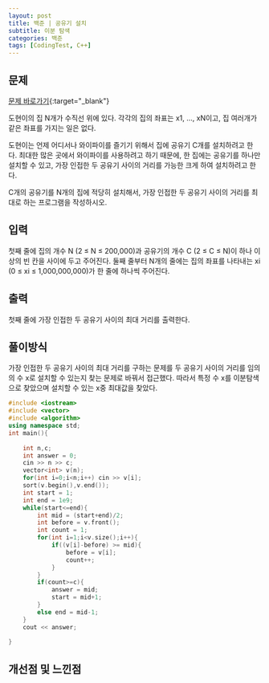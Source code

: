 ```yaml
---
layout: post
title: 백준 | 공유기 설치
subtitle: 이분 탐색
categories: 백준
tags: [CodingTest, C++]
---
```


## 문제
[문제 바로가기](https://www.acmicpc.net/problem/2110){:target="_blank"}

도현이의 집 N개가 수직선 위에 있다. 각각의 집의 좌표는 x1, ..., xN이고, 집 여러개가 같은 좌표를 가지는 일은 없다.

도현이는 언제 어디서나 와이파이를 즐기기 위해서 집에 공유기 C개를 설치하려고 한다. 최대한 많은 곳에서 와이파이를 사용하려고 하기 때문에, 한 집에는 공유기를 하나만 설치할 수 있고, 가장 인접한 두 공유기 사이의 거리를 가능한 크게 하여 설치하려고 한다.

C개의 공유기를 N개의 집에 적당히 설치해서, 가장 인접한 두 공유기 사이의 거리를 최대로 하는 프로그램을 작성하시오.

## 입력

첫째 줄에 집의 개수 N (2 ≤ N ≤ 200,000)과 공유기의 개수 C (2 ≤ C ≤ N)이 하나 이상의 빈 칸을 사이에 두고 주어진다. 둘째 줄부터 N개의 줄에는 집의 좌표를 나타내는 xi (0 ≤ xi ≤ 1,000,000,000)가 한 줄에 하나씩 주어진다.

## 출력

첫째 줄에 가장 인접한 두 공유기 사이의 최대 거리를 출력한다.


## 풀이방식
  가장 인접한 두 공유기 사이의 최대 거리를 구하는 문제를 두 공유기 사이의 거리를 임의의 수 x로 설치할 수 있는지 찾는 문제로 바꿔서 접근했다. 따라서 특정 수 x를 이분탐색으로 찾았으며 설치할 수 있는 x중 최대값을 찾았다.

```cpp
#include <iostream>
#include <vector>
#include <algorithm>
using namespace std;
int main(){
	
	int n,c;
	int answer = 0;
	cin >> n >> c;
	vector<int> v(n);
	for(int i=0;i<n;i++) cin >> v[i];
	sort(v.begin(),v.end());
	int start = 1;
	int end = 1e9;
	while(start<=end){
		int mid = (start+end)/2;
		int before = v.front();
		int count = 1;
		for(int i=1;i<v.size();i++){
			if((v[i]-before) >= mid){
				before = v[i];
				count++;
			}
		}
		if(count>=c){
			answer = mid;
			start = mid+1;
		}
		else end = mid-1;
	}
	cout << answer;
	
}

```

## 개선점 및 느낀점

 